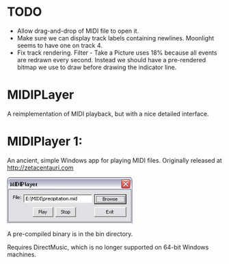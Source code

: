 # TODO

* Allow drag-and-drop of MIDI file to open it.
* Make sure we can display track labels containing newlines. Moonlight seems to have one on track 4.
* Fix track rendering. Filter - Take a Picture uses 18% because all events are redrawn every second.
  Instead we should have a pre-rendered bitmap we use to draw before drawing the indicator line.

# MIDIPLayer

A reimplementation of MIDI playback, but with a nice detailed interface.

# MIDIPlayer 1:

An ancient, simple Windows app for playing MIDI files. Originally released at
http://zetacentauri.com

![MIDIPlayer Screenshot](https://github.com/Xangis/MIDIPlayer/blob/master/images/midiplayer1.gif)

A pre-compiled binary is in the bin directory.

Requires DirectMusic, which is no longer supported on 64-bit Windows machines.
